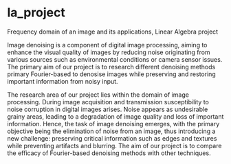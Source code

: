 # la_project
Frequency domain of an image and its applications, Linear Algebra project

Image denoising is a component of digital image processing, aiming to enhance the visual quality of images by reducing noise originating from various sources such as environmental conditions or camera sensor issues. The primary aim of our project is to research different denoising methods primary Fourier-based to denosise images while preserving and restoring important information from noisy input.


The research area of our project lies within the domain of image processing. During image acquisition and transmission susceptibility to noise corruption in digital images arises. Noise appears as undesirable grainy areas, leading to a degradation of image quality and loss of important information. Hence, the task of image denoising emerges, with the primary objective being the elimination of noise from an image, thus introducing a new challenge: preserving critical information such as edges and textures while preventing artifacts and blurring. The aim of our project is to compare the efficacy of Fourier-based denoising methods with other techniques.

